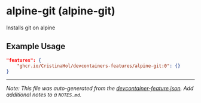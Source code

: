 
# alpine-git (alpine-git)

Installs git on alpine

## Example Usage

```json
"features": {
    "ghcr.io/CristinaHol/devcontainers-features/alpine-git:0": {}
}
```





---

_Note: This file was auto-generated from the [devcontainer-feature.json](https://github.com/CristinaHol/devcontainers-features/blob/main/src/alpine-git/devcontainer-feature.json).  Add additional notes to a `NOTES.md`._
